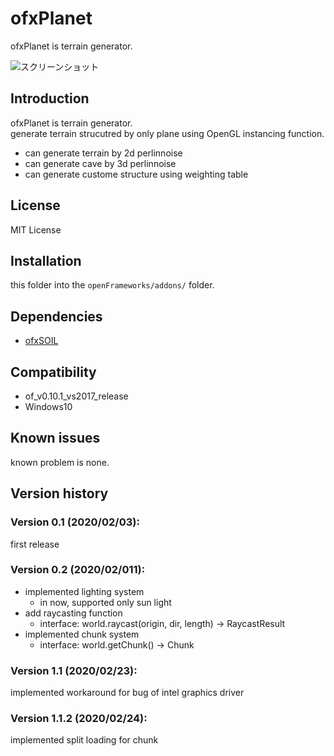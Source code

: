ofxPlanet
=====================================

ofxPlanet is terrain generator.

![スクリーンショット](mov.gif)

Introduction
------------
ofxPlanet is terrain generator.  
generate terrain strucutred by only plane using OpenGL instancing function.  
* can generate terrain by 2d perlinnoise
* can generate cave by 3d perlinnoise
* can generate custome structure using weighting table

License
-------
MIT License

Installation
------------
this folder into the `openFrameworks/addons/` folder.

Dependencies
------------
* [ofxSOIL](https://github.com/desktopgame/ofxSOIL)

Compatibility
------------
* of_v0.10.1_vs2017_release
* Windows10

Known issues
------------
known problem is none.

Version history
------------

### Version 0.1 (2020/02/03):
first release

### Version 0.2 (2020/02/011):
* implemented lighting system
  * in now, supported only sun light
* add raycasting function
  * interface: world.raycast(origin, dir, length) -> RaycastResult
* implemented chunk system
  * interface: world.getChunk() -> Chunk

### Version 1.1 (2020/02/23):
implemented workaround for bug of intel graphics driver

### Version 1.1.2 (2020/02/24):
implemented split loading for chunk